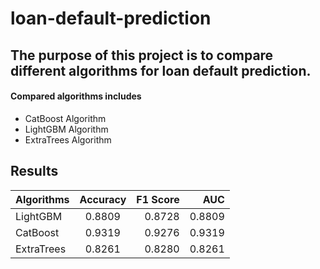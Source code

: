 # loan-default-prediction

## The purpose of this project is to compare different algorithms for loan default prediction.

#### Compared algorithms includes
  * CatBoost Algorithm
  * LightGBM Algorithm
  * ExtraTrees Algorithm

## Results

| Algorithms     | Accuracy        | F1 Score  | AUC     |
| -------------  |:-------------:  | -----:    | ----:   |
| LightGBM       | 0.8809          | 0.8728    | 0.8809  |
| CatBoost       | 0.9319          | 0.9276    | 0.9319  |
| ExtraTrees     | 0.8261          | 0.8280    | 0.8261  |
